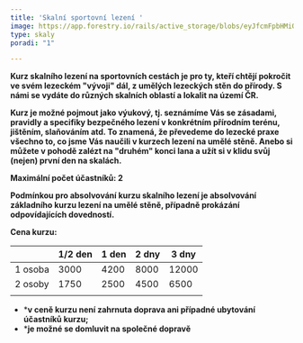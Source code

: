```yaml
---
title: 'Skalní sportovní lezení '
image: https://app.forestry.io/rails/active_storage/blobs/eyJfcmFpbHMiOnsibWVzc2FnZSI6IkJBaHBCSnJSNkFFPSIsImV4cCI6bnVsbCwicHVyIjoiYmxvYl9pZCJ9fQ==--8088b299f1247b56c0fa8ef868599c0d20fb22e6/IMG_6604_ram.JPG
type: skaly
poradi: "1"

---
```

**Kurz skalního lezení na sportovních cestách je pro ty, kteří chtějí pokročit ve svém lezeckém "vývoji" dál, z umělých lezeckých stěn do přírody. S námi se vydáte do různých skalních oblastí a lokalit na území ČR.**

**Kurz je možné pojmout jako výukový, tj. seznámíme Vás se zásadami, pravidly a specifiky bezpečného lezení v konkrétním přírodním terénu, jištěním, slaňováním atd. To znamená, že převedeme do lezecké praxe všechno to, co jsme Vás naučili v kurzech lezení na umělé stěně. Anebo si můžete v pohodě zalézt na "druhém" konci lana a užít si v klidu svůj (nejen) první den na skalách.**

**Maximální počet účastníků: 2**

**Podmínkou pro absolvování kurzu skalního lezení je absolvování základního kurzu lezení na umělé stěně, případně prokázání odpovídajících dovedností.**

**Cena kurzu:**

|  | 1/2 den | 1 den | 2 dny | 3 dny |
| --- | --- | --- | --- | --- |
| 1 osoba | 3000 | 4200 | 8000 | 12000 |
| 2 osoby | 1750 | 2500 | 4500 | 6500 |
|  |  |  |  |  |

* ***v ceně kurzu není zahrnuta doprava ani případné ubytování účastníků kurzu;**
* ***je možné se domluvit na společné dopravě**